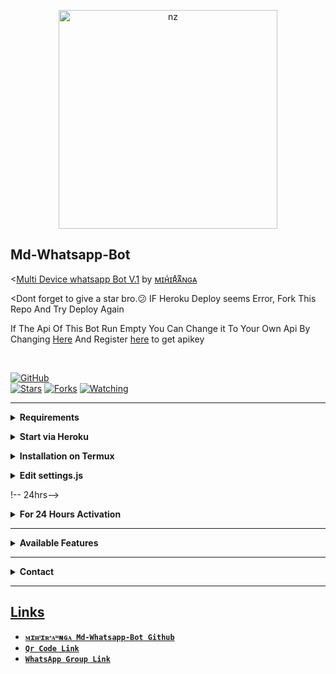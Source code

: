 <p align="center">
<img src="https://telegra.ph/file/5b88df83fe259d9827fd9.jpg" alt="nz" width="350"/>
</p>

## Md-Whatsapp-Bot

<[Multi Device whatsapp Bot V.1](https://github.com/MihirangaKalhara/Md-Whatsapp-Bot) by [ᴍɪʜͥɪʀͣᴀͫɴɢᴀ](https://github.com/MihirangaKalhara/Md-Whatsapp-Bot)

<Dont forget to give a star bro.😕 IF Heroku Deploy seems Error, Fork This Repo And Try Deploy Again

If The Api Of This Bot Run Empty You Can Change it To Your Own Api By Changing [Here](https://github.com/nexusNw/Gojo-Satoru/blob/master/settings.js#L18) And Register [here](https://zenzapis.xyz/) to get apikey


</br>

<a href="https://github.com/MihirangaKalhara/Md-Whatsapp-Bot"><img title="GitHub" src="https://img.shields.io/badge/Author-nexusNw-blue.svg?color=54aeff&style=for-the-badge&logo=github" /></a>  
<a href="https://github.com/MihirangaKalhara/Md-Whatsapp-Bot"><img title="Stars" src="https://img.shields.io/github/stars/nexusNw/Gojo-Satoru?color=54aeff&style=flat-square" /></a>
<a href="https://github.com/MihirangaKalhara/Md-Whatsapp-Bot/network/members"><img title="Forks" src="https://img.shields.io/github/forks/nexusNw/Gojo-Satoru?color=54aeff&style=flat-square" /></a>
<a href="https://github.com/MihirangaKalhara/Md-Whatsapp-Bot/watchers"><img title="Watching" src="https://img.shields.io/github/watchers/nexusNw/Gojo-Satoru?label=watchers&color=54aeff&style=flat-square" /></a> <br>

---

<!-- Requirements -->
<b><details><summary>Requirements</summary></b>
* Some Text Editor
* [Node JS](https://nodejs.org/en/)
* [Git](https://git-scm.com/downloads)
* [FFMPEG](https://ffmpeg.org/download.html)
  
```bash
Add FFmpeg to PATH environment variable
```
</details>


<!-- Start via Heroku -->
<b><details><summary>Start via Heroku</summary></b>

* Scan QR In Your Whatsapp From [Here](https://replit.com/@MihirangaKalhar/IHIRng-Md-Whatsapp-Bot?v=1outputonly=1&lite=1#index.js)
* then Deploy The Bot From [Here](https://heroku.com/deploy)
* Wait 5-10 Min To Deploy 
* After Deploying On The Worker And Check The Logs

</details>



<!-- Installation via Termux -->
<b><details><summary>Installation on Termux</summary></b>
```bash
> apt update
> apt upgrade
> pkg update && pkg upgrade
> pkg install bash
> pkg install libwebp
> pkg install git -y
> pkg install nodejs -y 
> pkg install ffmpeg -y 
> pkg install wget
> pkg install imagemagick -y
> git clone https://github.com/MihirangaKalhara/Md-Whatsapp-Bot
> cd Md-Whatsapp-Bot
> npm install
```
</details>

<!-- Edit -->
<b><details><summary>Edit settings.js</summary></b>
```bash
global.APIKeys = {
	'https://zenzapis.xyz': 'YOURAPIKEY',
}
  
global.owner = ["Your Name"]
global.ownername = ["Your Name"]
```
</details>


!-- 24hrs-->
<b><details><summary>For 24 Hours Activation</summary></b>

```bash
npm i -g pm2 && pm2 start index.js && pm2 save && pm2 logs
```

</details>

----


<b><details><summary>Available Features</summary><br>
	
| Features |  Availability |
| :------: |  :----------: |
|   Convert     |       ✅     |
|   Database     |       ✅     |
|   Owner     |       ✅    |
|   Islami     |       ✅     |
|   Downloader     |       ✅     |
|   Webzone     |       ✅[      |
|   Searching     |       ✅      |
|   Textpro     |       ✅      |
|   Ephoto     |       ✅     |
|   Anime Web     |       ✅      |
|   Stalker     |       ✅      |
|   Random Text     |       ✅     |
|   Random Image     |       ✅     |
|   Nekos Life     |       ✅      |
|   More Nsfw     |       ✅      |
|   Creator     |       ✅      |

</details>


----

<!-- Contact Owner -->
<b><details><summary>Contact</summary></b>

## ```Connect With Me```
<p align="center">
<a href="https://wa.me/94763116441"><img src="https://img.shields.io/badge/Contact ᴍɪʜͥɪʀͣᴀͫɴɢᴀ-25D366?style=for-the-badge&logo=whatsapp&logoColor=white" /><br>
</p>

</details>


</details><hr>

## Links
* [`ᴍɪʜͥɪʀͣᴀͫɴɢᴀ Md-Whatsapp-Bot Github`](https://github.com/MihirangaKalhara/Md-Whatsapp-Bot)
* [`Qr Code Link`](https://replit.com/@MihirangaKalhar/IHIRng-Md-Whatsapp-Bot?v=1)
* [`WhatsApp Group Link`](https://chat.whatsapp.com/G0SHt6btXFVAlruOgHwYXS)
